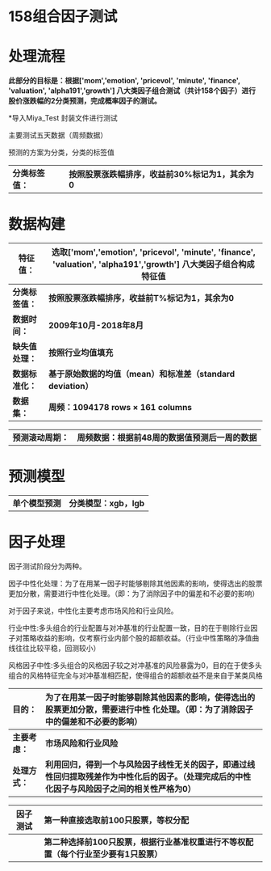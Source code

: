 # 158组合因子测试



# 处理流程

**此部分的目标是：根据['mom','emotion', 'pricevol', 'minute', 'finance', 'valuation', 'alpha191','growth']  八大类因子组合测试（共计158个因子）进行股价涨跌幅的2分类预测，完成概率因子的测试。**

*导入Miya_Test 封装文件进行测试

主要测试五天数据（周频数据）



预测的方案为分类，分类的标签值

|                  |                                                   |
| ---------------- | ------------------------------------------------- |
| **分类标签值：** | **按照股票涨跌幅排序，收益前30%标记为1，其余为0** |



# **数据构建**

| **特征值：**     | **选取['mom','emotion', 'pricevol', 'minute', 'finance', 'valuation', 'alpha191','growth']  八大类因子组合构成特征值** |
| ---------------- | ------------------------------------------------------------ |
| **分类标签值：** | **按照股票涨跌幅排序，收益前T%标记为1，其余为0**             |
| **数据时间：**   | **2009年10月-2018年8月**                                     |
| **缺失值处理：** | **按照行业均值填充**                                         |
| **数据标准化：** | **基于原始数据的均值（mean）和标准差（standard deviation）** |
| **数据集：**     | **周频：1094178 rows × 161 columns**                         |

|                    |                                                  |
| ------------------ | ------------------------------------------------ |
| **预测滚动周期：** | **周频数据：根据前48周的数据值预测后一周的数据** |



# **预测模型**

|                  |                        |
| ---------------- | ---------------------- |
| **单个模型预测** | **分类模型：xgb，lgb** |



# 因子处理

因子测试阶段分为两种。

因子中性化处理：为了在用某一因子时能够剔除其他因素的影响，使得选出的股票更加分散，需要进行中性化处理。（即：为了消除因子中的偏差和不必要的影响）

对于因子来说，中性化主要考虑市场风险和行业风险。

行业中性:多头组合的行业配置与对冲基准的行业配置一致，目的在于剔除行业因子对策略收益的影响，仅考察行业内部个股的超额收益。（行业中性策略的净值曲线往往比较平稳，回测较小）

风格因子中性:多头组合的风格因子较之对冲基准的风险暴露为0，目的在于使多头组合的风格特征完全与对冲基准相匹配，使得组合的超额收益不是来自于某类风格

| **目的：**     | **为了在用某一因子时能够剔除其他因素的影响，使得选出的股票更加分散，需要进行中性 化处理。（即：为了消除因子中的偏差和不必要的影响）** |
| :------------- | :----------------------------------------------------------- |
| **主要考虑：** | **市场风险和行业风险**                                       |
| **处理方式：** | **利用回归，得到一个与风险因子线性无关的因子，即通过线性回归提取残差作为中性化后的因子。（处理完成后的中性化因子与风险因子之间的相关性严格为0）** |

| **因子测试** | **第一种直接选取前100只股票，等权分配**                      |
| ------------ | :----------------------------------------------------------- |
|              | **第二种选择前100只股票，根据行业基准权重进行不等权配置（每个行业至少要有1只股票）** |

